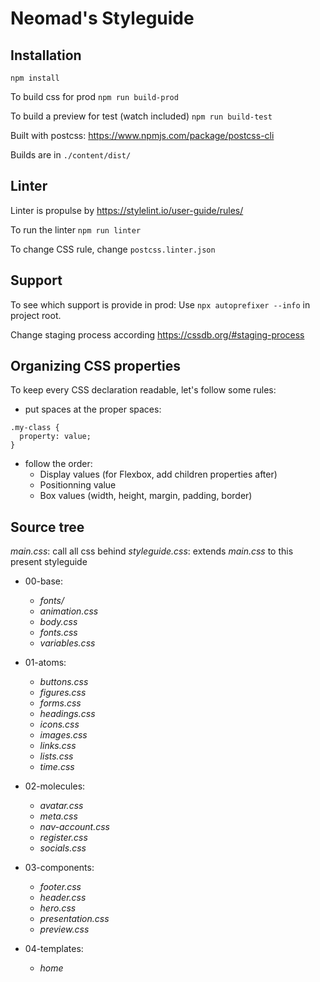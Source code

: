 # Neomad's Styleguide

## Installation

`npm install`

To build css for prod
`npm run build-prod`

To build a preview for test (watch included)
`npm run build-test`

Built with postcss: https://www.npmjs.com/package/postcss-cli

Builds are in `./content/dist/`

## Linter

Linter is propulse by https://stylelint.io/user-guide/rules/

To run the linter
`npm run linter`

To change CSS rule, change `postcss.linter.json`

## Support

To see which support is provide in prod:
Use `npx autoprefixer --info` in project root.

Change staging process according https://cssdb.org/#staging-process

## Organizing CSS properties

To keep every CSS declaration readable, let's follow some rules:

- put spaces at the proper spaces:
```
.my-class {
  property: value;
}
```
- follow the order:
    - Display values (for Flexbox, add children properties after)
    - Positionning value
    - Box values (width, height, margin, padding, border)

## Source tree

_main.css_: call all css behind
_styleguide.css_: extends *main.css* to this present styleguide

- 00-base:
    - _fonts/_
    - _animation.css_
    - _body.css_
    - _fonts.css_
    - _variables.css_
    
- 01-atoms:
    - _buttons.css_
    - _figures.css_
    - _forms.css_
    - _headings.css_
    - _icons.css_
    - _images.css_
    - _links.css_
    - _lists.css_
    - _time.css_
    
- 02-molecules:
    - _avatar.css_
    - _meta.css_
    - _nav-account.css_
    - _register.css_
    - _socials.css_
    
- 03-components:
    - _footer.css_
    - _header.css_
    - _hero.css_
    - _presentation.css_
    - _preview.css_
    
- 04-templates:
    - _home_
